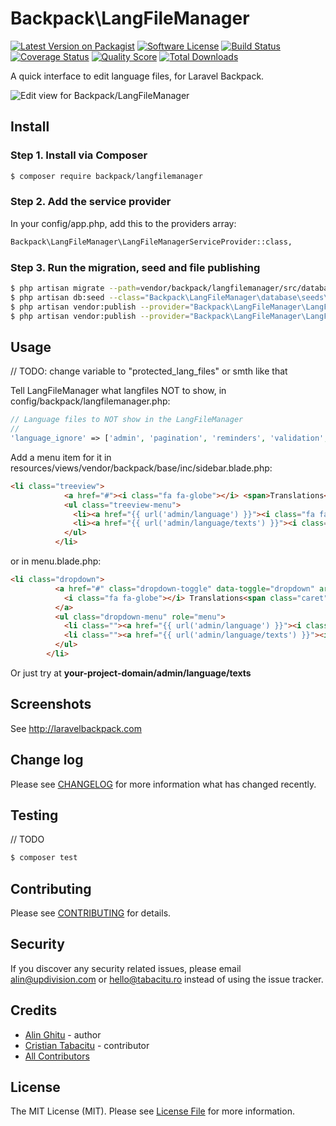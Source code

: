 # Backpack\LangFileManager

[![Latest Version on Packagist][ico-version]][link-packagist]
[![Software License][ico-license]](LICENSE.md)
[![Build Status][ico-travis]][link-travis]
[![Coverage Status][ico-scrutinizer]][link-scrutinizer]
[![Quality Score][ico-code-quality]][link-code-quality]
[![Total Downloads][ico-downloads]][link-downloads]

A quick interface to edit language files, for Laravel Backpack.

![Edit view for Backpack/LangFileManager](https://dl.dropboxusercontent.com/u/2431352/backpack_langfilemanager.png)

## Install

### Step 1. Install via Composer

``` bash
$ composer require backpack/langfilemanager
```

### Step 2. Add the service provider 

In your config/app.php, add this to the providers array:

``` bash
Backpack\LangFileManager\LangFileManagerServiceProvider::class,
```

### Step 3. Run the migration, seed and file publishing

``` bash
$ php artisan migrate --path=vendor/backpack/langfilemanager/src/database/migrations
$ php artisan db:seed --class="Backpack\LangFileManager\database\seeds\LanguageTableSeeder"
$ php artisan vendor:publish --provider="Backpack\LangFileManager\LangFileManagerServiceProvider" --tag="config" #publish the config file
$ php artisan vendor:publish --provider="Backpack\LangFileManager\LangFileManagerServiceProvider" --tag="lang" #publish the lang files
```


## Usage

// TODO: change variable to "protected_lang_files" or smth like that

Tell LangFileManager what langfiles NOT to show, in config/backpack/langfilemanager.php:

``` php
// Language files to NOT show in the LangFileManager
//
'language_ignore' => ['admin', 'pagination', 'reminders', 'validation', 'log', 'crud'],
```

Add a menu item for it in resources/views/vendor/backpack/base/inc/sidebar.blade.php:

```html
<li class="treeview">
            <a href="#"><i class="fa fa-globe"></i> <span>Translations</span> <i class="fa fa-angle-left pull-right"></i></a>
            <ul class="treeview-menu">
              <li><a href="{{ url('admin/language') }}"><i class="fa fa-flag-checkered"></i> Languages</a></li>
              <li><a href="{{ url('admin/language/texts') }}"><i class="fa fa-language"></i> Site texts</a></li>
            </ul>
          </li>
```

or in menu.blade.php:
```html
<li class="dropdown">
          <a href="#" class="dropdown-toggle" data-toggle="dropdown" aria-expanded="true">
            <i class="fa fa-globe"></i> Translations<span class="caret"></span>
          </a>
          <ul class="dropdown-menu" role="menu">
            <li class=""><a href="{{ url('admin/language') }}"><i class="fa fa-flag-checkered"></i> Languages</a></li>
            <li class=""><a href="{{ url('admin/language/texts') }}"><i class="fa fa-language"></i> Site texts</a></li>
          </ul>
        </li>
```

Or just try at **your-project-domain/admin/language/texts**

## Screenshots

See http://laravelbackpack.com

## Change log

Please see [CHANGELOG](CHANGELOG.md) for more information what has changed recently.


## Testing

// TODO

``` bash
$ composer test
```


## Contributing

Please see [CONTRIBUTING](CONTRIBUTING.md) for details.


## Security

If you discover any security related issues, please email alin@updivision.com or hello@tabacitu.ro instead of using the issue tracker.


## Credits

- [Alin Ghitu][link-author] - author
- [Cristian Tabacitu][link-author-2] - contributor
- [All Contributors][link-contributors]


## License

The MIT License (MIT). Please see [License File](LICENSE.md) for more information.

[ico-version]: https://img.shields.io/packagist/v/backpack/langfilemanager.svg?style=flat-square
[ico-license]: https://img.shields.io/badge/license-MIT-brightgreen.svg?style=flat-square
[ico-travis]: https://img.shields.io/travis/backpack/langfilemanager/master.svg?style=flat-square
[ico-scrutinizer]: https://img.shields.io/scrutinizer/coverage/g/backpack/langfilemanager.svg?style=flat-square
[ico-code-quality]: https://img.shields.io/scrutinizer/g/backpack/langfilemanager.svg?style=flat-square
[ico-downloads]: https://img.shields.io/packagist/dt/backpack/langfilemanager.svg?style=flat-square

[link-packagist]: https://packagist.org/packages/backpack/langfilemanager
[link-travis]: https://travis-ci.org/backpack/langfilemanager
[link-scrutinizer]: https://scrutinizer-ci.com/g/backpack/langfilemanager/code-structure
[link-code-quality]: https://scrutinizer-ci.com/g/backpack/langfilemanager
[link-downloads]: https://packagist.org/packages/backpack/langfilemanager
[link-author]: https://github.com/ghitu
[link-author-2]: http://tabacitu.ro
[link-contributors]: ../../contributors
